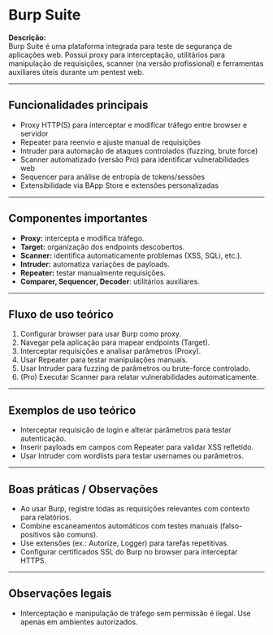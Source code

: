 # Burp Suite

**Descrição:**  
Burp Suite é uma plataforma integrada para teste de segurança de aplicações web. Possui proxy para interceptação, utilitários para manipulação de requisições, scanner (na versão profissional) e ferramentas auxiliares úteis durante um pentest web.

---

## Funcionalidades principais
- Proxy HTTP(S) para interceptar e modificar tráfego entre browser e servidor  
- Repeater para reenvio e ajuste manual de requisições  
- Intruder para automação de ataques controlados (fuzzing, brute force)  
- Scanner automatizado (versão Pro) para identificar vulnerabilidades web  
- Sequencer para análise de entropia de tokens/sessões  
- Extensibilidade via BApp Store e extensões personalizadas

---

## Componentes importantes
- **Proxy:** intercepta e modifica tráfego.  
- **Target:** organização dos endpoints descobertos.  
- **Scanner:** identifica automaticamente problemas (XSS, SQLi, etc.).  
- **Intruder:** automatiza variações de payloads.  
- **Repeater:** testar manualmente requisições.  
- **Comparer, Sequencer, Decoder**: utilitários auxiliares.

---

## Fluxo de uso teórico
1. Configurar browser para usar Burp como proxy.  
2. Navegar pela aplicação para mapear endpoints (Target).  
3. Interceptar requisições e analisar parâmetros (Proxy).  
4. Usar Repeater para testar manipulações manuais.  
5. Usar Intruder para fuzzing de parâmetros ou brute-force controlado.  
6. (Pro) Executar Scanner para relatar vulnerabilidades automaticamente.

---

## Exemplos de uso teórico
- Interceptar requisição de login e alterar parâmetros para testar autenticação.  
- Inserir payloads em campos com Repeater para validar XSS refletido.  
- Usar Intruder com wordlists para testar usernames ou parâmetros.

---

## Boas práticas / Observações
- Ao usar Burp, registre todas as requisições relevantes com contexto para relatórios.  
- Combine escaneamentos automáticos com testes manuais (falso-positivos são comuns).  
- Use extensões (ex.: Autorize, Logger) para tarefas repetitivas.  
- Configurar certificados SSL do Burp no browser para interceptar HTTPS.

---

## Observações legais
- Interceptação e manipulação de tráfego sem permissão é ilegal. Use apenas em ambientes autorizados.

